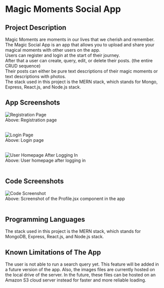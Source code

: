 # Magic Moments Social App


## Project Description

Magic Moments are moments in our lives that we cherish and remember.<br/>
The Magic Social App is an app that allows you to upload and share your magical moments with other users on the app.<br/>
Users can register and login at the start of their journey.<br/>
After that a user can create, query, edit, or delete their posts. (the entire CRUD sequence)<br/>
Their posts can either be pure text descriptions of their magic moments or text descriptions with photos.<br/>
The stack used in this project is the MERN stack, which stands for Mongo, Express, React.js, and Node.js stack.<br/>

## App Screenshots

![Registration Page](https://i.ibb.co/smfDkMp/pj4-screenie-register.jpg) <br />
Above: Registration page
<br /> <br />




![Login Page](https://i.ibb.co/jVX7QBT/pj4-screenie-login.jpg) <br />
Above: Login page
<br /> <br />

   

![User Homepage After Logging In](https://i.ibb.co/crtQpsp/pj4-screenie1.jpg) <br />
Above: User homepage after logging in 
<br /> <br />



## Code Screenshots

![Code Screenshot](https://i.ibb.co/kH8smxR/pj4-screenie-codes.jpg) <br />
Above: Screenshot of the Profile.jsx component in the app
<br /> <br />



## Programming Languages

The stack used in this project is the MERN stack, which stands for MongoDB, Express, React.js, and Node.js stack.

## Known Limitations of The App

The user is not able to run a search query yet. This feature will be added in a future version of the app. Also, the images files are currently hosted on the local drive of the server. In the future, these files can be hosted on an Amazon S3 cloud server instead for faster and more reliable loading.
 
